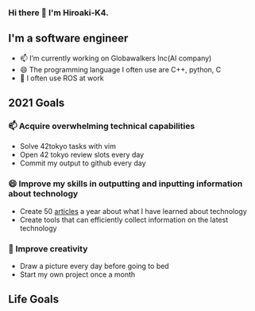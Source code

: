 ### Hi there 👋 I'm Hiroaki-K4.
## I'm a software engineer
- 📫 I’m currently working on Globawalkers Inc(AI company)
- 😄 The programming language I often use are C++, python, C
- 🌱 I often use ROS at work



## 2021 Goals
### 📫 Acquire overwhelming technical capabilities
- Solve 42tokyo tasks with vim
- Open 42 tokyo review slots every day
- Commit my output to github every day

### 😄 Improve my skills in outputting and inputting information about technology
- Create 50 [articles](https://qiita.com/Hiroaki-K4) a year about what I have learned about technology
- Create tools that can efficiently collect information on the latest technology


### 🌱 Improve creativity
- Draw a picture every day before going to bed
- Start my own project once a month



## Life Goals 

<!--
**Hiroaki-K4/Hiroaki-K4** is a ✨ _special_ ✨ repository because its `README.md` (this file) appears on your GitHub profile.


Here are some ideas to get you started:

- 🔭 I’m currently working on ...
- 🌱 I’m currently learning ...
- 👯 I’m looking to collaborate on ...
- 🤔 I’m looking for help with ...
- 💬 Ask me about ...
- 📫 How to reach me: ...
- 😄 Pronouns: ...
- ⚡ Fun fact: ...
-->

